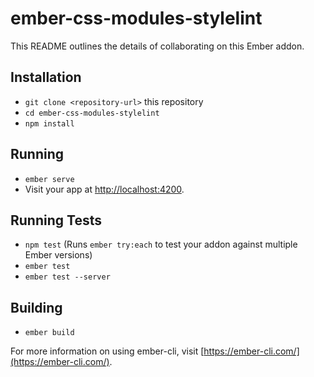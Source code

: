 # ember-css-modules-stylelint

This README outlines the details of collaborating on this Ember addon.

## Installation

* `git clone <repository-url>` this repository
* `cd ember-css-modules-stylelint`
* `npm install`

## Running

* `ember serve`
* Visit your app at [http://localhost:4200](http://localhost:4200).

## Running Tests

* `npm test` (Runs `ember try:each` to test your addon against multiple Ember versions)
* `ember test`
* `ember test --server`

## Building

* `ember build`

For more information on using ember-cli, visit [https://ember-cli.com/](https://ember-cli.com/).
